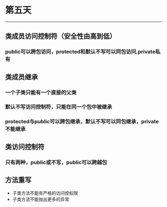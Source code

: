 # 第五天
---
## 类成员访问控制符（安全性由高到低）
### public可以跨包访问，protected和默认不写可以同包访问,private私有 
## 类成员继承
### 一个子类只能有一个直接的父类
### 默认不写访问控制符，只能在同一个包中被继承
### protected与public可以跨包继承，默认不写可以同包继承，private不能继承
## 类访问控制符
### 只有两种，public或不写，public可以跨越包
## 方法重写
* 子类方法不能有严格的访问控权限
* 子类方法不能抛出更多的异常
